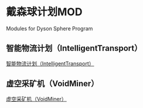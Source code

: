 # 戴森球计划MOD
Modules for Dyson Sphere Program

## 智能物流计划（IntelligentTransport）
[智能物流计划（IntelligentTransport）](./IntelligentTransport/Release/README.md)
## 虚空采矿机（VoidMiner）
[虚空采矿机（VoidMiner）](./VoidMiner/Release/README.md)